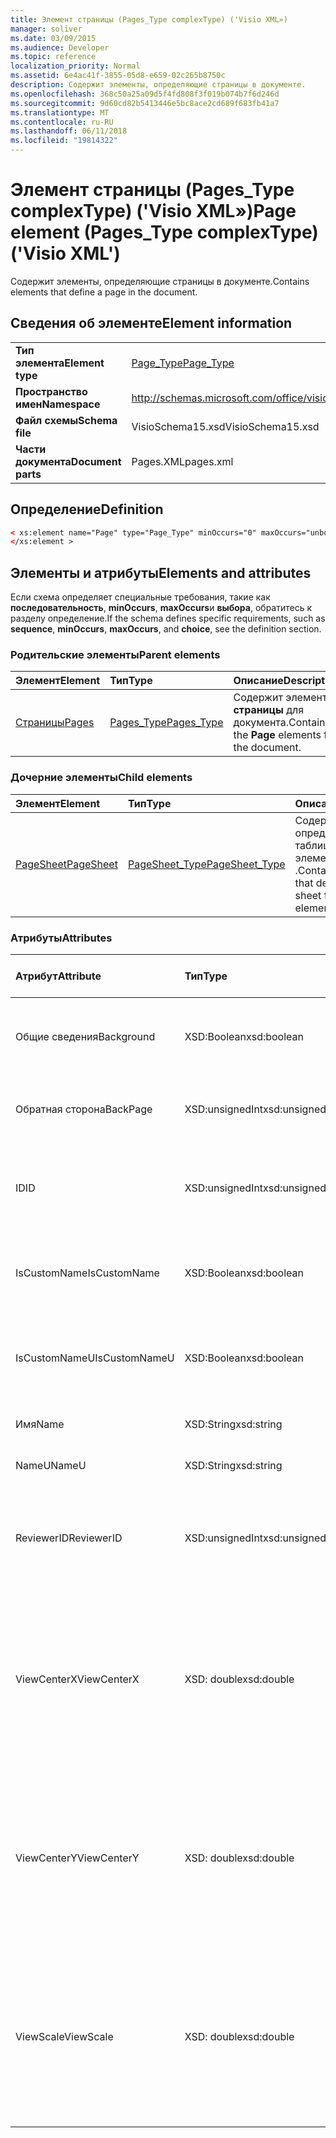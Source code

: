 ```yaml
---
title: Элемент страницы (Pages_Type complexType) ('Visio XML»)
manager: soliver
ms.date: 03/09/2015
ms.audience: Developer
ms.topic: reference
localization_priority: Normal
ms.assetid: 6e4ac41f-3855-05d8-e659-02c265b8750c
description: Содержит элементы, определяющие страницы в документе.
ms.openlocfilehash: 368c50a25a09d5f4fd808f3f019b074b7f6d246d
ms.sourcegitcommit: 9d60cd82b5413446e5bc8ace2cd689f683fb41a7
ms.translationtype: MT
ms.contentlocale: ru-RU
ms.lasthandoff: 06/11/2018
ms.locfileid: "19814322"
---
```

# <a name="page-element-pagestype-complextype-visio-xml"></a><span data-ttu-id="8514d-103">Элемент страницы (Pages_Type complexType) ('Visio XML»)</span><span class="sxs-lookup"><span data-stu-id="8514d-103">Page element (Pages_Type complexType) ('Visio XML')</span></span>

<span data-ttu-id="8514d-104">Содержит элементы, определяющие страницы в документе.</span><span class="sxs-lookup"><span data-stu-id="8514d-104">Contains elements that define a page in the document.</span></span>
  
## <a name="element-information"></a><span data-ttu-id="8514d-105">Сведения об элементе</span><span class="sxs-lookup"><span data-stu-id="8514d-105">Element information</span></span>

|||
|:-----|:-----|
|<span data-ttu-id="8514d-106">**Тип элемента**</span><span class="sxs-lookup"><span data-stu-id="8514d-106">**Element type**</span></span> <br/> |[<span data-ttu-id="8514d-107">Page_Type</span><span class="sxs-lookup"><span data-stu-id="8514d-107">Page_Type</span></span>](page_type-complextypevisio-xml.md) <br/> |
|<span data-ttu-id="8514d-108">**Пространство имен**</span><span class="sxs-lookup"><span data-stu-id="8514d-108">**Namespace**</span></span> <br/> |http://schemas.microsoft.com/office/visio/2012/main  <br/> |
|<span data-ttu-id="8514d-109">**Файл схемы**</span><span class="sxs-lookup"><span data-stu-id="8514d-109">**Schema file**</span></span> <br/> |<span data-ttu-id="8514d-110">VisioSchema15.xsd</span><span class="sxs-lookup"><span data-stu-id="8514d-110">VisioSchema15.xsd</span></span>  <br/> |
|<span data-ttu-id="8514d-111">**Части документа**</span><span class="sxs-lookup"><span data-stu-id="8514d-111">**Document parts**</span></span> <br/> |<span data-ttu-id="8514d-112">Pages.XML</span><span class="sxs-lookup"><span data-stu-id="8514d-112">pages.xml</span></span>  <br/> |
   
## <a name="definition"></a><span data-ttu-id="8514d-113">Определение</span><span class="sxs-lookup"><span data-stu-id="8514d-113">Definition</span></span>

```XML
< xs:element name="Page" type="Page_Type" minOccurs="0" maxOccurs="unbounded" >
</xs:element >
```

## <a name="elements-and-attributes"></a><span data-ttu-id="8514d-114">Элементы и атрибуты</span><span class="sxs-lookup"><span data-stu-id="8514d-114">Elements and attributes</span></span>

<span data-ttu-id="8514d-115">Если схема определяет специальные требования, такие как **последовательность**, **minOccurs**, **maxOccurs**и **выбора**, обратитесь к разделу определение.</span><span class="sxs-lookup"><span data-stu-id="8514d-115">If the schema defines specific requirements, such as **sequence**, **minOccurs**, **maxOccurs**, and **choice**, see the definition section.</span></span> 
  
### <a name="parent-elements"></a><span data-ttu-id="8514d-116">Родительские элементы</span><span class="sxs-lookup"><span data-stu-id="8514d-116">Parent elements</span></span>

|<span data-ttu-id="8514d-117">**Элемент**</span><span class="sxs-lookup"><span data-stu-id="8514d-117">**Element**</span></span>|<span data-ttu-id="8514d-118">**Тип**</span><span class="sxs-lookup"><span data-stu-id="8514d-118">**Type**</span></span>|<span data-ttu-id="8514d-119">**Описание**</span><span class="sxs-lookup"><span data-stu-id="8514d-119">**Description**</span></span>|
|:-----|:-----|:-----|
|[<span data-ttu-id="8514d-120">Страницы</span><span class="sxs-lookup"><span data-stu-id="8514d-120">Pages</span></span>](pages-elementvisio-xml.md) <br/> |[<span data-ttu-id="8514d-121">Pages_Type</span><span class="sxs-lookup"><span data-stu-id="8514d-121">Pages_Type</span></span>](pages_type-complextypevisio-xml.md) <br/> |<span data-ttu-id="8514d-122">Содержит элементы **страницы** для документа.</span><span class="sxs-lookup"><span data-stu-id="8514d-122">Contains the **Page** elements for the document.</span></span>  <br/> |
   
### <a name="child-elements"></a><span data-ttu-id="8514d-123">Дочерние элементы</span><span class="sxs-lookup"><span data-stu-id="8514d-123">Child elements</span></span>

|<span data-ttu-id="8514d-124">**Элемент**</span><span class="sxs-lookup"><span data-stu-id="8514d-124">**Element**</span></span>|<span data-ttu-id="8514d-125">**Тип**</span><span class="sxs-lookup"><span data-stu-id="8514d-125">**Type**</span></span>|<span data-ttu-id="8514d-126">**Описание**</span><span class="sxs-lookup"><span data-stu-id="8514d-126">**Description**</span></span>|
|:-----|:-----|:-----|
|[<span data-ttu-id="8514d-127">PageSheet</span><span class="sxs-lookup"><span data-stu-id="8514d-127">PageSheet</span></span>](pagesheet-element-page_type-complextypevisio-xml.md) <br/> |[<span data-ttu-id="8514d-128">PageSheet_Type</span><span class="sxs-lookup"><span data-stu-id="8514d-128">PageSheet_Type</span></span>](pagesheet_type-complextypevisio-xml.md) <br/> |<span data-ttu-id="8514d-129">Содержит элементы, определяющие таблице страницы элемента **страницы** .</span><span class="sxs-lookup"><span data-stu-id="8514d-129">Contains elements that define the page sheet for a **Page** element.</span></span>  <br/> |
   
### <a name="attributes"></a><span data-ttu-id="8514d-130">Атрибуты</span><span class="sxs-lookup"><span data-stu-id="8514d-130">Attributes</span></span>

|<span data-ttu-id="8514d-131">**Атрибут**</span><span class="sxs-lookup"><span data-stu-id="8514d-131">**Attribute**</span></span>|<span data-ttu-id="8514d-132">**Тип**</span><span class="sxs-lookup"><span data-stu-id="8514d-132">**Type**</span></span>|<span data-ttu-id="8514d-133">**Обязательное**</span><span class="sxs-lookup"><span data-stu-id="8514d-133">**Required**</span></span>|<span data-ttu-id="8514d-134">**Описание**</span><span class="sxs-lookup"><span data-stu-id="8514d-134">**Description**</span></span>|<span data-ttu-id="8514d-135">**Возможные значения**</span><span class="sxs-lookup"><span data-stu-id="8514d-135">**Possible values**</span></span>|
|:-----|:-----|:-----|:-----|:-----|
|<span data-ttu-id="8514d-136">Общие сведения</span><span class="sxs-lookup"><span data-stu-id="8514d-136">Background</span></span>  <br/> |<span data-ttu-id="8514d-137">XSD:Boolean</span><span class="sxs-lookup"><span data-stu-id="8514d-137">xsd:boolean</span></span>  <br/> |<span data-ttu-id="8514d-138">необязательный</span><span class="sxs-lookup"><span data-stu-id="8514d-138">optional</span></span>  <br/> |<span data-ttu-id="8514d-139">Флаг, указывающий, является ли страница фоновой страницы.</span><span class="sxs-lookup"><span data-stu-id="8514d-139">A flag indicating if the page is a background page.</span></span>  <br/> |<span data-ttu-id="8514d-140">Значения типа xsd:boolean.</span><span class="sxs-lookup"><span data-stu-id="8514d-140">Values of the xsd:boolean type.</span></span>  <br/> |
|<span data-ttu-id="8514d-141">Обратная сторона</span><span class="sxs-lookup"><span data-stu-id="8514d-141">BackPage</span></span>  <br/> |<span data-ttu-id="8514d-142">XSD:unsignedInt</span><span class="sxs-lookup"><span data-stu-id="8514d-142">xsd:unsignedInt</span></span>  <br/> |<span data-ttu-id="8514d-143">необязательный</span><span class="sxs-lookup"><span data-stu-id="8514d-143">optional</span></span>  <br/> |<span data-ttu-id="8514d-144">Идентификатор страницы фона на этой странице.</span><span class="sxs-lookup"><span data-stu-id="8514d-144">The ID of this page's background page.</span></span>  <br/> |<span data-ttu-id="8514d-145">Значения типа xsd:unsignedInt.</span><span class="sxs-lookup"><span data-stu-id="8514d-145">Values of the xsd:unsignedInt type.</span></span>  <br/> |
|<span data-ttu-id="8514d-146">ID</span><span class="sxs-lookup"><span data-stu-id="8514d-146">ID</span></span>  <br/> |<span data-ttu-id="8514d-147">XSD:unsignedInt</span><span class="sxs-lookup"><span data-stu-id="8514d-147">xsd:unsignedInt</span></span>  <br/> |<span data-ttu-id="8514d-148">Обязательный</span><span class="sxs-lookup"><span data-stu-id="8514d-148">required</span></span>  <br/> |<span data-ttu-id="8514d-149">Уникальный идентификатор элемента в рамках родительского элемента.</span><span class="sxs-lookup"><span data-stu-id="8514d-149">The unique ID of the element within its parent element.</span></span>  <br/> |<span data-ttu-id="8514d-150">Значения типа xsd:unsignedInt.</span><span class="sxs-lookup"><span data-stu-id="8514d-150">Values of the xsd:unsignedInt type.</span></span>  <br/> |
|<span data-ttu-id="8514d-151">IsCustomName</span><span class="sxs-lookup"><span data-stu-id="8514d-151">IsCustomName</span></span>  <br/> |<span data-ttu-id="8514d-152">XSD:Boolean</span><span class="sxs-lookup"><span data-stu-id="8514d-152">xsd:boolean</span></span>  <br/> |<span data-ttu-id="8514d-153">необязательный</span><span class="sxs-lookup"><span data-stu-id="8514d-153">optional</span></span>  <br/> |<span data-ttu-id="8514d-154">Указывает, настроен ли имя пользователя.</span><span class="sxs-lookup"><span data-stu-id="8514d-154">Indicates whether the name has been customized by the user.</span></span>  <br/> |<span data-ttu-id="8514d-155">Значения типа xsd:Boolean.</span><span class="sxs-lookup"><span data-stu-id="8514d-155">Values of the xsd:Boolean type.</span></span>  <br/> |
|<span data-ttu-id="8514d-156">IsCustomNameU</span><span class="sxs-lookup"><span data-stu-id="8514d-156">IsCustomNameU</span></span>  <br/> |<span data-ttu-id="8514d-157">XSD:Boolean</span><span class="sxs-lookup"><span data-stu-id="8514d-157">xsd:boolean</span></span>  <br/> |<span data-ttu-id="8514d-158">необязательный</span><span class="sxs-lookup"><span data-stu-id="8514d-158">optional</span></span>  <br/> |<span data-ttu-id="8514d-159">Указывает, настроен ли универсального имени пользователя.</span><span class="sxs-lookup"><span data-stu-id="8514d-159">Indicates whether the universal name has been customized by the user.</span></span>  <br/> |<span data-ttu-id="8514d-160">Значения типа xsd:Boolean.</span><span class="sxs-lookup"><span data-stu-id="8514d-160">Values of the xsd:Boolean type.</span></span>  <br/> |
|<span data-ttu-id="8514d-161">Имя</span><span class="sxs-lookup"><span data-stu-id="8514d-161">Name</span></span>  <br/> |<span data-ttu-id="8514d-162">XSD:String</span><span class="sxs-lookup"><span data-stu-id="8514d-162">xsd:string</span></span>  <br/> |<span data-ttu-id="8514d-163">необязательный</span><span class="sxs-lookup"><span data-stu-id="8514d-163">optional</span></span>  <br/> |<span data-ttu-id="8514d-164">Имя элемента.</span><span class="sxs-lookup"><span data-stu-id="8514d-164">The name of the element.</span></span>  <br/> |<span data-ttu-id="8514d-165">Значения типа xsd:string.</span><span class="sxs-lookup"><span data-stu-id="8514d-165">Values of the xsd:string type.</span></span>  <br/> |
|<span data-ttu-id="8514d-166">NameU</span><span class="sxs-lookup"><span data-stu-id="8514d-166">NameU</span></span>  <br/> |<span data-ttu-id="8514d-167">XSD:String</span><span class="sxs-lookup"><span data-stu-id="8514d-167">xsd:string</span></span>  <br/> |<span data-ttu-id="8514d-168">необязательный</span><span class="sxs-lookup"><span data-stu-id="8514d-168">optional</span></span>  <br/> |<span data-ttu-id="8514d-169">Универсальные имя элемента.</span><span class="sxs-lookup"><span data-stu-id="8514d-169">The universal name of the element.</span></span>  <br/> |<span data-ttu-id="8514d-170">Значения типа xsd:string.</span><span class="sxs-lookup"><span data-stu-id="8514d-170">Values of the xsd:string type.</span></span>  <br/> |
|<span data-ttu-id="8514d-171">ReviewerID</span><span class="sxs-lookup"><span data-stu-id="8514d-171">ReviewerID</span></span>  <br/> |<span data-ttu-id="8514d-172">XSD:unsignedInt</span><span class="sxs-lookup"><span data-stu-id="8514d-172">xsd:unsignedInt</span></span>  <br/> |<span data-ttu-id="8514d-173">необязательный</span><span class="sxs-lookup"><span data-stu-id="8514d-173">optional</span></span>  <br/> |<span data-ttu-id="8514d-174">Идентификатор проверяющий, связанные с наложением разметки.</span><span class="sxs-lookup"><span data-stu-id="8514d-174">The ID of the reviewer associated with the markup overlay.</span></span>  <br/> |<span data-ttu-id="8514d-175">Значения типа xsd:unsignedInt.</span><span class="sxs-lookup"><span data-stu-id="8514d-175">Values of the xsd:unsignedInt type.</span></span>  <br/> |
|<span data-ttu-id="8514d-176">ViewCenterX</span><span class="sxs-lookup"><span data-stu-id="8514d-176">ViewCenterX</span></span>  <br/> |<span data-ttu-id="8514d-177">XSD: double</span><span class="sxs-lookup"><span data-stu-id="8514d-177">xsd:double</span></span>  <br/> |<span data-ttu-id="8514d-178">необязательный</span><span class="sxs-lookup"><span data-stu-id="8514d-178">optional</span></span>  <br/> |<span data-ttu-id="8514d-179">**ViewCenterX** и **ViewCenterY** укажите центральной точки на странице, новое представление (окно) предполагается, что при его открытии.</span><span class="sxs-lookup"><span data-stu-id="8514d-179">**ViewCenterX** and **ViewCenterY** specify a center point on a page that a new view (window) assumes when it is opened initially.</span></span>  <br/> |<span data-ttu-id="8514d-180">Значения типа XSD: double.</span><span class="sxs-lookup"><span data-stu-id="8514d-180">Values of the xsd:double type.</span></span>  <br/> |
|<span data-ttu-id="8514d-181">ViewCenterY</span><span class="sxs-lookup"><span data-stu-id="8514d-181">ViewCenterY</span></span>  <br/> |<span data-ttu-id="8514d-182">XSD: double</span><span class="sxs-lookup"><span data-stu-id="8514d-182">xsd:double</span></span>  <br/> |<span data-ttu-id="8514d-183">необязательный</span><span class="sxs-lookup"><span data-stu-id="8514d-183">optional</span></span>  <br/> |<span data-ttu-id="8514d-184">**ViewCenterX** и **ViewCenterY** укажите центральной точки на странице, новое представление (окно) предполагается, что при его открытии.</span><span class="sxs-lookup"><span data-stu-id="8514d-184">**ViewCenterX** and **ViewCenterY** specify a center point on a page that a new view (window) assumes when it is opened initially.</span></span>  <br/> |<span data-ttu-id="8514d-185">Значения типа XSD: double.</span><span class="sxs-lookup"><span data-stu-id="8514d-185">Values of the xsd:double type.</span></span>  <br/> |
|<span data-ttu-id="8514d-186">ViewScale</span><span class="sxs-lookup"><span data-stu-id="8514d-186">ViewScale</span></span>  <br/> |<span data-ttu-id="8514d-187">XSD: double</span><span class="sxs-lookup"><span data-stu-id="8514d-187">xsd:double</span></span>  <br/> |<span data-ttu-id="8514d-188">необязательный</span><span class="sxs-lookup"><span data-stu-id="8514d-188">optional</span></span>  <br/> |<span data-ttu-id="8514d-189">Масштаб по умолчанию для использования при открытии нового представления (окно) страницы.</span><span class="sxs-lookup"><span data-stu-id="8514d-189">The default magnification factor to use when a new view (window) of the page is opened.</span></span> <span data-ttu-id="8514d-190">Например 1 = 100%. 1,5 = 150% и т. д.</span><span class="sxs-lookup"><span data-stu-id="8514d-190">For example, 1 = 100%; 1.5 = 150%, and so on.</span></span>  <br/> |<span data-ttu-id="8514d-191">Значения типа XSD: double.</span><span class="sxs-lookup"><span data-stu-id="8514d-191">Values of the xsd:double type.</span></span>  <br/> |
   

